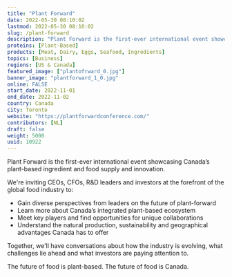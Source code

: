 ```yaml
---
title: "Plant Forward"
date: 2022-05-30 08:10:02
lastmod: 2022-05-30 08:10:02
slug: /plant-forward
description: "Plant Forward is the first-ever international event showcasing Canada’s plant-based ingredient and food supply and innovation.We're inviting CEOs, CFOs, R&D leaders and investors at the forefront of the global food industry to:"
proteins: [Plant-Based]
products: [Meat, Dairy, Eggs, Seafood, Ingredients]
topics: [Business]
regions: [US & Canada]
featured_image: ["plantofrward_0.jpg"]
banner_image: "plantforward_1_0.jpg"
online: FALSE
start_date: 2022-11-01
end_date: 2022-11-02
country: Canada
city: Toronto
website: "https://plantforwardconference.com/"
contributors: [NL]
draft: false
weight: 5000
uuid: 10922
---
```

<p>Plant Forward is the first-ever international event showcasing Canada’s plant-based ingredient and food supply and innovation.</p>
<p dir="ltr">We're inviting CEOs, CFOs, R&D leaders and investors at the forefront of the global food industry to:</p>
<ul>
<li>Gain diverse perspectives from leaders on the future of plant-forward</li>
<li>Learn more about Canada’s integrated plant-based ecosystem</li>
<li>Meet key players and find opportunities for unique collaborations</li>
<li>Understand the natural production, sustainability and geographical advantages Canada has to offer</li>
</ul>
<p>Together, we'll have conversations about how the industry is evolving, what challenges lie ahead and what investors are paying attention to.</p>
<p dir="ltr">The future of food is plant-based. The future of food is Canada.</p>
